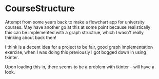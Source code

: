 # CourseStructure
Attempt from some years back to make a flowchart app for university courses. May have another go at this at some point because realistically this can be implemented with a graph structrue, which I wasn't really thinking about back then!

I think is a decent idea for a project to be fair, good graph implementation exercise, when I was doing this previously I got bogged down in using tkinter.

Upon loading this in, there seems to be a problem with tkinter - will have a look.

